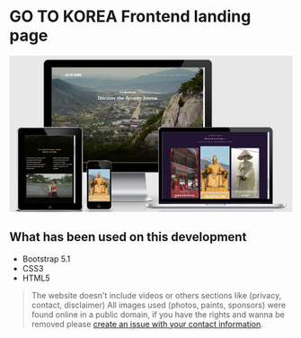 # GO TO KOREA Frontend landing page


[![Screenshot](https://github.com/santi-san/go-to-korea/blob/master/DOCS/responsive.png)](https://santi-san.github.io/go-to-korea/)

## What has been used on this development 

- Bootstrap 5.1
- CSS3
- HTML5

> The website doesn't include videos or others sections like (privacy, contact, disclaimer)
> All images used (photos, paints, sponsors) were found online in a public domain, if you have the rights and wanna be removed please  [create an issue with your contact information](https://github.com/santi-san/go-to-korea/issues/new).

